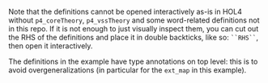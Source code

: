 Note that the definitions cannot be opened interactively as-is in HOL4 without `p4_coreTheory`, `p4_vssTheory` and some word-related definitions not in this repo. If it is not enough to just visually inspect them, you can cut out the RHS of the definitions and place it in double backticks, like so: ``` ``RHS`` ```, then open it interactively.

The definitions in the example have type annotations on top level: this is to avoid overgeneralizations (in particular for the `ext_map` in this example).
